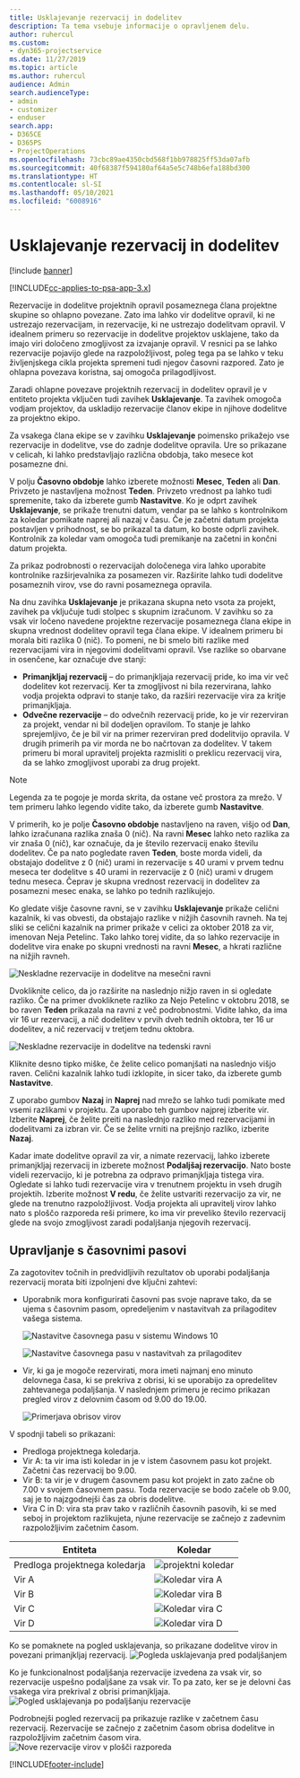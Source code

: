 ```yaml
---
title: Usklajevanje rezervacij in dodelitev
description: Ta tema vsebuje informacije o opravljenem delu.
author: ruhercul
ms.custom:
- dyn365-projectservice
ms.date: 11/27/2019
ms.topic: article
ms.author: ruhercul
audience: Admin
search.audienceType:
- admin
- customizer
- enduser
search.app:
- D365CE
- D365PS
- ProjectOperations
ms.openlocfilehash: 73cbc89ae4350cbd568f1bb978825ff53da07afb
ms.sourcegitcommit: 40f68387f594180af64a5e5c748b6efa188bd300
ms.translationtype: HT
ms.contentlocale: sl-SI
ms.lasthandoff: 05/10/2021
ms.locfileid: "6008916"
---
```

# <a name="reconcile-bookings-and-assignments"></a>Usklajevanje rezervacij in dodelitev

[!include [banner](../includes/psa-now-project-operations.md)]

[!INCLUDE[cc-applies-to-psa-app-3.x](../includes/cc-applies-to-psa-app-3x.md)]

Rezervacije in dodelitve projektnih opravil posameznega člana projektne skupine so ohlapno povezane. Zato ima lahko vir dodelitve opravil, ki ne ustrezajo rezervacijam, in rezervacije, ki ne ustrezajo dodelitvam opravil. V idealnem primeru so rezervacije in dodelitve projektov usklajene, tako da imajo viri določeno zmogljivost za izvajanje opravil. V resnici pa se lahko rezervacije pojavijo glede na razpoložljivost, poleg tega pa se lahko v teku življenjskega cikla projekta spremeni tudi njegov časovni razpored. Zato je ohlapna povezava koristna, saj omogoča prilagodljivost.

Zaradi ohlapne povezave projektnih rezervacij in dodelitev opravil je v entiteto projekta vključen tudi zavihek **Usklajevanje**. Ta zavihek omogoča vodjam projektov, da uskladijo rezervacije članov ekipe in njihove dodelitve za projektno ekipo.

Za vsakega člana ekipe se v zavihku **Usklajevanje** poimensko prikažejo vse rezervacije in dodelitve, vse do zadnje dodelitve opravila. Ure so prikazane v celicah, ki lahko predstavljajo različna obdobja, tako mesece kot posamezne dni.

V polju **Časovno obdobje** lahko izberete možnosti **Mesec**, **Teden** ali **Dan**. Privzeto je nastavljena možnost **Teden**. Privzeto vrednost pa lahko tudi spremenite, tako da izberete gumb **Nastavitve**. Ko je odprt zavihek **Usklajevanje**, se prikaže trenutni datum, vendar pa se lahko s kontrolnikom za koledar pomikate naprej ali nazaj v času. Če je začetni datum projekta postavljen v prihodnost, se bo prikazal ta datum, ko boste odprli zavihek. Kontrolnik za koledar vam omogoča tudi premikanje na začetni in končni datum projekta.

Za prikaz podrobnosti o rezervacijah določenega vira lahko uporabite kontrolnike razširjevalnika za posamezen vir. Razširite lahko tudi dodelitve posameznih virov, vse do ravni posameznega opravila.

Na dnu zavihka **Usklajevanje** je prikazana skupna neto vsota za projekt, zavihek pa vključuje tudi stolpec s skupnim izračunom. V zavihku so za vsak vir ločeno navedene projektne rezervacije posameznega člana ekipe in skupna vrednost dodelitev opravil tega člana ekipe. V idealnem primeru bi morala biti razlika 0 (nič). To pomeni, ne bi smelo biti razlike med rezervacijami vira in njegovimi dodelitvami opravil. Vse razlike so obarvane in osenčene, kar označuje dve stanji:

- **Primanjkljaj rezervacij** – do primanjkljaja rezervacij pride, ko ima vir več dodelitev kot rezervacij. Ker ta zmogljivost ni bila rezervirana, lahko vodja projekta odpravi to stanje tako, da razširi rezervacije vira za kritje primanjkljaja.
- **Odvečne rezervacije** – do odvečnih rezervacij pride, ko je vir rezerviran za projekt, vendar ni bil dodeljen opravilom. To stanje je lahko sprejemljivo, če je bil vir na primer rezerviran pred dodelitvijo opravila. V drugih primerih pa vir morda ne bo načrtovan za dodelitev. V takem primeru bi moral upravitelj projekta razmisliti o preklicu rezervacij vira, da se lahko zmogljivost uporabi za drug projekt.

> [!NOTE]
> Legenda za te pogoje je morda skrita, da ostane več prostora za mrežo. V tem primeru lahko legendo vidite tako, da izberete gumb **Nastavitve**.

V primerih, ko je polje **Časovno obdobje** nastavljeno na raven, višjo od **Dan**, lahko izračunana razlika znaša 0 (nič). Na ravni **Mesec** lahko neto razlika za vir znaša 0 (nič), kar označuje, da je število rezervacij enako številu dodelitev. Če pa nato pogledate raven **Teden**, boste morda videli, da obstajajo dodelitve z 0 (nič) urami in rezervacije s 40 urami v prvem tednu meseca ter dodelitve s 40 urami in rezervacije z 0 (nič) urami v drugem tednu meseca. Čeprav je skupna vrednost rezervacij in dodelitev za posamezni mesec enaka, se lahko po tednih razlikujejo.

Ko gledate višje časovne ravni, se v zavihku **Usklajevanje** prikaže celični kazalnik, ki vas obvesti, da obstajajo razlike v nižjih časovnih ravneh. Na tej sliki se celični kazalnik na primer prikaže v celici za oktober 2018 za vir, imenovan Neja Petelinc. Tako lahko torej vidite, da so lahko rezervacije in dodelitve vira enake po skupni vrednosti na ravni **Mesec**, a hkrati različne na nižjih ravneh.

![Neskladne rezervacije in dodelitve na mesečni ravni](media/reconcile-assignments-01.JPG)

Dvokliknite celico, da jo razširite na naslednjo nižjo raven in si ogledate razliko. Če na primer dvokliknete razliko za Nejo Petelinc v oktobru 2018, se bo raven **Teden** prikazala na ravni z več podrobnostmi. Vidite lahko, da ima vir 16 ur rezervacij, a nič dodelitev v prvih dveh tednih oktobra, ter 16 ur dodelitev, a nič rezervacij v tretjem tednu oktobra.

![Neskladne rezervacije in dodelitve na tedenski ravni](media/reconcile-assignments-02.JPG)

Kliknite desno tipko miške, če želite celico pomanjšati na naslednjo višjo raven. Celični kazalnik lahko tudi izklopite, in sicer tako, da izberete gumb **Nastavitve**. 

Z uporabo gumbov **Nazaj** in **Naprej** nad mrežo se lahko tudi pomikate med vsemi razlikami v projektu. Za uporabo teh gumbov najprej izberite vir. Izberite **Naprej**, če želite preiti na naslednjo razliko med rezervacijami in dodelitvami za izbran vir. Če se želite vrniti na prejšnjo razliko, izberite **Nazaj**.

Kadar imate dodelitve opravil za vir, a nimate rezervacij, lahko izberete primanjkljaj rezervacij in izberete možnost **Podaljšaj rezervacijo**. Nato boste videli rezervacijo, ki je potrebna za odpravo primanjkljaja tistega vira. Ogledate si lahko tudi rezervacije vira v trenutnem projektu in vseh drugih projektih. Izberite možnost **V redu**, če želite ustvariti rezervacijo za vir, ne glede na trenutno razpoložljivost. Vodja projekta ali upravitelj virov lahko nato s ploščo razporeda reši primere, ko ima vir preveliko število rezervacij glede na svojo zmogljivost zaradi podaljšanja njegovih rezervacij.

## <a name="managing-with-time-zones"></a>Upravljanje s časovnimi pasovi
Za zagotovitev točnih in predvidljivih rezultatov ob uporabi podaljšanja rezervacij morata biti izpolnjeni dve ključni zahtevi:  

- Uporabnik mora konfigurirati časovni pas svoje naprave tako, da se ujema s časovnim pasom, opredeljenim v nastavitvah za prilagoditev vašega sistema.
 
  ![Nastavitve časovnega pasu v sistemu Windows 10](media/reconcile-assignments-03.png)

  ![Nastavitve časovnega pasu v nastavitvah za prilagoditev](media/reconcile-assignments-04.png)
 
- Vir, ki ga je mogoče rezervirati, mora imeti najmanj eno minuto delovnega časa, ki se prekriva z obrisi, ki se uporabijo za opredelitev zahtevanega podaljšanja. V naslednjem primeru je recimo prikazan pregled virov z delovnim časom od 9.00 do 19.00. 

  ![Primerjava obrisov virov](media/reconcile-assignments-05.png)

V spodnji tabeli so prikazani:

- Predloga projektnega koledarja.
- Vir A: ta vir ima isti koledar in je v istem časovnem pasu kot projekt. Začetni čas rezervacij bo 9.00.
- Vir B: ta vir je v drugem časovnem pasu kot projekt in zato začne ob 7.00 v svojem časovnem pasu. Toda rezervacije se bodo začele ob 9.00, saj je to najzgodnejši čas za obris dodelitve.
- Vira C in D: vira sta prav tako v različnih časovnih pasovih, ki se med seboj in projektom razlikujeta, njune rezervacije se začnejo z zadevnim razpoložljivim začetnim časom.

|Entiteta  |Koledar  |
|-|-|
|Predloga projektnega koledarja   | ![projektni koledar](media/reconcile-assignments-06.png) |
|Vir A  | ![Koledar vira A](media/reconcile-assignments-06.png) |
|Vir B  |  ![Koledar vira B](media/reconcile-assignments-07.png) |
|Vir C  |  ![Koledar vira C](media/reconcile-assignments-08.png) |
|Vir D  | ![Koledar vira D](media/reconcile-assignments-09.png)  |
 
Ko se pomaknete na pogled usklajevanja, so prikazane dodelitve virov in povezani primanjkljaj rezervacij.
 ![Pogleda usklajevanja pred podaljšanjem](media/reconcile-assignments-10.png)

Ko je funkcionalnost podaljšanja rezervacije izvedena za vsak vir, so rezervacije uspešno podaljšane za vsak vir. To pa zato, ker se je delovni čas vsakega vira prekrival z obrisi primanjkljaja.
 ![Pogled usklajevanja po podaljšanju rezervacije](media/reconcile-assignments-11.png) 

Podrobnejši pogled rezervacij pa prikazuje razlike v začetnem času rezervacij. Rezervacije se začnejo z začetnim časom obrisa dodelitve in razpoložljivim začetnim časom vira.
 ![Nove rezervacije virov v plošči razporeda](media/reconcile-assignments-12.png)


[!INCLUDE[footer-include](../includes/footer-banner.md)]